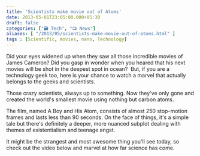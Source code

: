 ```yaml
---
title: 'Scientists make movie out of Atoms'
date: 2013-05-01T23:05:00.000+05:30
draft: false
categories: ["🗃️ Tech", "📺 News"]
aliases: [ "/2013/05/scientists-make-movie-out-of-atoms.html" ]
tags : [Scientific, movies, nano, Technology]
---
```


Did your eyes widened up when they saw all those incredible movies of James Cameron? Did you gasp in wonder when you heared that his next movies will be shot in the deepest spot in ocean?  But, if you are a technology geek too, here is your chance to watch a marvel that actually belongs to the geeks and scientists.

  

  

Those crazy scientists, always up to something. Now they've only gone and created the world's smallest movie using nothing but carbon atoms.  
  
The film, named A Boy and His Atom, consists of almost 250 stop-motion frames and lasts less than 90 seconds. On the face of things, it's a simple tale but there's definitely a deeper, more nuanced subplot dealing with themes of existentialism and teenage angst.  
  
It might be the strangest and most awesome thing you'll see today, so check out the video below and marvel at how far science has come.